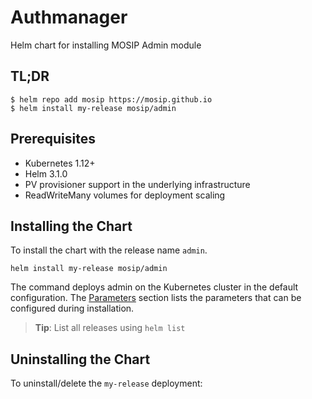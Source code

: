 # Authmanager

Helm chart for installing MOSIP Admin module

## TL;DR

```console
$ helm repo add mosip https://mosip.github.io
$ helm install my-release mosip/admin
```

## Prerequisites

- Kubernetes 1.12+
- Helm 3.1.0
- PV provisioner support in the underlying infrastructure
- ReadWriteMany volumes for deployment scaling

## Installing the Chart

To install the chart with the release name `admin`.

```console
helm install my-release mosip/admin
```

The command deploys admin on the Kubernetes cluster in the default configuration. The [Parameters](#parameters) section lists the parameters that can be configured during installation.

> **Tip**: List all releases using `helm list`

## Uninstalling the Chart

To uninstall/delete the `my-release` deployment:



